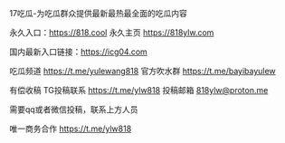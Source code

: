 
17吃瓜-为吃瓜群众提供最新最热最全面的吃瓜内容	

永久入口：https://818.cool
永久主页 https://818ylw.com

国内最新入口链接：https://icg04.com

吃瓜频道   https://t.me/yulewang818
官方吹水群   https://t.me/bayibayulew

有偿收稿
TG投稿联系  https://t.me/ylw818
投稿邮箱  818ylw@proton.me

需要qq或者微信投稿，联系上方人员

唯一商务合作 https://t.me/ylw818
